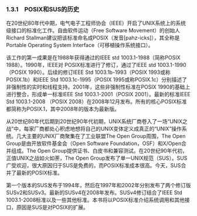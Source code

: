### 1.3.1　POSIX和SUS的历史

在20世纪80年代中期，电气电子工程师协会（IEEE）开启了UNIX系统上的系统级接口的标准化工作。自由软件运动（Free Software Movement）的创始人Richard Stallman建议把该标准命名成POSIX（发音[pahz-icks]），其全称是Portable Operating System Interface（可移植操作系统接口）。

该工作的第一成果是在1988年获得通过的IEEE std 1003.1-1988（简称POSIX 1988）。1990年，IEEE对 POSIX标准进行了修订，通过了IEEE std 1003.1-1990（POSIX 1990）。后续的修订IEEE Std 1003.1b-1993（POSIX 1993或称POSIX.1b）和IEEE Std 1003.1c-1995（POSIX 1995或称POSIX.1c）分别描述了非强制性的实时和线程支持。2001年，这些非强制性标准在POSIX 1990的基础上进行整合，形成单一标准IEEE Std 1003.1-2001（POSIX 2001）。最新的标准IEEE Std 1003.1-2008 （POSIX 2008）在2008年12月发布。所有的核心POSIX标准都简称为POSIX.1，其中2008年的版本为最新版。

从20世纪80年代后期到20世纪90年代初期，UNIX系统厂商卷入了一场“UNIX之战”中，每家厂商都处心积虑地想将自己的UNIX变体定义成真正的“UNIX”操作系统。几大主要的UNIX厂商聚集在了工业联盟The Open Group周围，The Open Group是由开放软件基金会（Open Software Foundation，OSF）和X/Open合并组成。The Open Group提供证书、白皮书和兼容测试。在20世纪90年代初，正值UNIX之战如火如荼，The Open Group发布了单一UNIX规范（SUS）。SUS广受欢迎，很大原因归于SUS是免费的，而POSIX标准成本很高。今天，SUS合并了最新的POSIX标准。

第一个版本的SUS发布于1994年，然后在1997年和2002年分别发布了两个修订版SUSv2和SUSv3。最新的SUSv4在2008年发布。SUSv4修订结合了IEEE Std 1003.1-2008标准以及一些其他标准。本书将以POSIX标准介绍系统调用和其他接口，原因是SUS是对POSIX的扩展。

